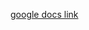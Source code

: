[google docs link](https://docs.google.com/document/d/12EZYEmFPxyF9zOWNAYyPhs2_usNB9GDWYeaJrIHbkQY/edit?usp=sharing)
